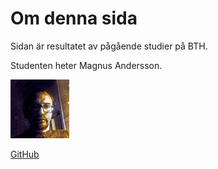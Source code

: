 Om denna sida
==============================================

Sidan är resultatet av pågående studier på BTH.

Studenten heter Magnus Andersson.

![Profilbild](../htdocs/img/magnusprofil.jpg)


[GitHub](#)

<!-- The primary focus of this site is to:

* To be used in teaching the [dbwebb course design](http://dbwebb.se/design).

The source for this site is available on GitHub in [canax/anax-flat](git@github.com:canax/anax-flat.git).

This site is produced by [Mikael Roos](https://mikaelroos.se) (mos@dbwebb.se). -->
